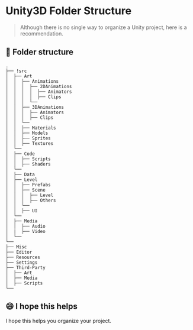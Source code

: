 # Unity3D Folder Structure

> Although there is no single way to organize a Unity project, here is a recommendation.

## 📂 Folder structure
```
.
├── !src
│  ├── Art
│  │  ├── Animations
│  │  │  ├── 2DAnimations
│  │  │  │  ├── Animators
│  │  │  │  ├── Clips
│  │  │  └──
│  │  ├── 3DAnimations
│  │  │  ├── Animators
│  │  │  ├── Clips
│  │  └── 
│  │  ├── Materials
│  │  ├── Models
│  │  ├── Sprites
│  │  ├── Textures
│  └──
│  ├── Code
│  │  ├── Scripts
│  │  ├── Shaders
│  └──
│  ├── Data
│  ├── Level
│  │  ├── Prefabs
│  │  ├── Scene
│  │  │  ├── Level
│  │  │  ├── Others
│  │  └──
│  │  ├── UI
│  └──
│  ├── Media
│  │  ├── Audio
│  |  ├── Video
│  └──
└──
├── Misc
├── Editor
├── Resources
├── Settings
├── Third-Party
│  ├── Art
│  ├── Media
│  ├── Scripts
└──
```

## 😄 I hope this helps
I hope this helps you organize your project.
